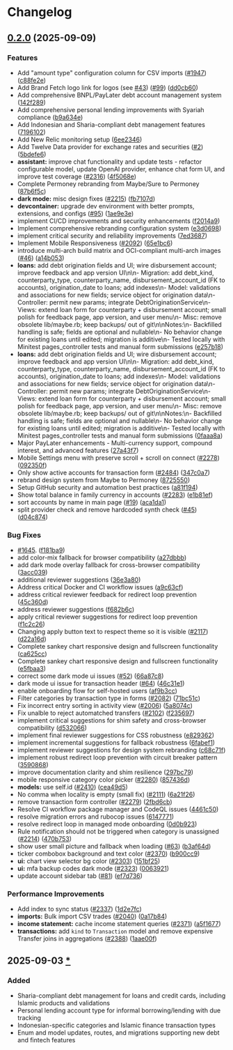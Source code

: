 # Changelog

## [0.2.0](https://github.com/hendripermana/permoney/compare/v0.1.0...v0.2.0) (2025-09-09)


### Features

* Add "amount type" configuration column for CSV imports ([#1947](https://github.com/hendripermana/permoney/issues/1947)) ([c88fe2e](https://github.com/hendripermana/permoney/commit/c88fe2e3b25693432864445002324798329698ea))
* Add Brand Fetch logo link for logos (see [#43](https://github.com/hendripermana/permoney/issues/43)) ([#99](https://github.com/hendripermana/permoney/issues/99)) ([dd0cb60](https://github.com/hendripermana/permoney/commit/dd0cb60b56844e35a64dc7ef13886e70a2867efd))
* Add comprehensive BNPL/PayLater debt account management system ([142f289](https://github.com/hendripermana/permoney/commit/142f28995cee5a735a4ba427e053f0a26c71dbbb))
* Add comprehensive personal lending improvements with Syariah compliance ([b9a634e](https://github.com/hendripermana/permoney/commit/b9a634e98ab2ef2d1a3cbbab7f18017b120b6047))
* Add Indonesian and Sharia-compliant debt management features ([7196102](https://github.com/hendripermana/permoney/commit/7196102c6635dc70fa04f10386b144c70721450b))
* Add New Relic monitoring setup ([6ee2346](https://github.com/hendripermana/permoney/commit/6ee2346548bb5a8d98303914a577e382b32bbebb))
* Add Twelve Data provider for exchange rates and securities ([#2](https://github.com/hendripermana/permoney/issues/2)) ([5bdefe6](https://github.com/hendripermana/permoney/commit/5bdefe6e63d571bc6c56de1a4724e42c95a0fe1e))
* **assistant:** improve chat functionality and update tests - refactor configurable model, update OpenAI provider, enhance chat form UI, and improve test coverage ([#2316](https://github.com/hendripermana/permoney/issues/2316)) ([4f5068e](https://github.com/hendripermana/permoney/commit/4f5068e7e52a3bd1b38d2621cb63b05b23e2a395))
* Complete Permoney rebranding from Maybe/Sure to Permoney ([87b6f5c](https://github.com/hendripermana/permoney/commit/87b6f5c9e1c88ca3df518abbee11002e00face8b))
* **dark mode:** misc design fixes ([#2215](https://github.com/hendripermana/permoney/issues/2215)) ([fb7107d](https://github.com/hendripermana/permoney/commit/fb7107d614c09190bbff060fd9ead023b829f059))
* **devcontainer:** upgrade dev environment with better prompts, extensions, and configs ([#95](https://github.com/hendripermana/permoney/issues/95)) ([1ae9e3e](https://github.com/hendripermana/permoney/commit/1ae9e3e8fb7c875b71ccb75e7242c565f515c7a8))
* implement CI/CD improvements and security enhancements ([f2014a9](https://github.com/hendripermana/permoney/commit/f2014a93f35fb8917a4460bc6b394a4b34cdb55e))
* Implement comprehensive rebranding configuration system ([e3d0698](https://github.com/hendripermana/permoney/commit/e3d06982c56b5ce904b053fea90fe6330d80012b))
* implement critical security and reliability improvements ([7ed3687](https://github.com/hendripermana/permoney/commit/7ed3687c73823d9f0084ba24affbff4663797259))
* Implement Mobile Responsiveness ([#2092](https://github.com/hendripermana/permoney/issues/2092)) ([65e1bc6](https://github.com/hendripermana/permoney/commit/65e1bc6eddd30018f3f7b5778ce107119e84f236))
* introduce multi-arch build matrix and OCI-compliant multi-arch images ([#46](https://github.com/hendripermana/permoney/issues/46)) ([a14b053](https://github.com/hendripermana/permoney/commit/a14b0535ece8629feb9a352ae853854bf9342438))
* **loans:** add debt origination fields and UI; wire disbursement account; improve feedback and app version UI\n\n- Migration: add debt_kind, counterparty_type, counterparty_name, disbursement_account_id (FK to accounts), origination_date to loans; add indexes\n- Model: validations and associations for new fields; service object for origination data\n- Controller: permit new params; integrate DebtOriginationService\n- Views: extend loan form for counterparty + disbursement account; small polish for feedback page, app version, and user menu\n- Misc: remove obsolete lib/maybe.rb; keep backups/ out of git\n\nNotes:\n- Backfilled handling is safe; fields are optional and nullable\n- No behavior change for existing loans until edited; migration is additive\n- Tested locally with Minitest pages_controller tests and manual form submissions ([e257b18](https://github.com/hendripermana/permoney/commit/e257b18124ea9f71ad3c8611dd33fcb2e1ce558e))
* **loans:** add debt origination fields and UI; wire disbursement account; improve feedback and app version UI\n\n- Migration: add debt_kind, counterparty_type, counterparty_name, disbursement_account_id (FK to accounts), origination_date to loans; add indexes\n- Model: validations and associations for new fields; service object for origination data\n- Controller: permit new params; integrate DebtOriginationService\n- Views: extend loan form for counterparty + disbursement account; small polish for feedback page, app version, and user menu\n- Misc: remove obsolete lib/maybe.rb; keep backups/ out of git\n\nNotes:\n- Backfilled handling is safe; fields are optional and nullable\n- No behavior change for existing loans until edited; migration is additive\n- Tested locally with Minitest pages_controller tests and manual form submissions ([0faaa8a](https://github.com/hendripermana/permoney/commit/0faaa8a365f8b0f1b5efdb725288c579d752f7ea))
* Major PayLater enhancements - Multi-currency support, compound interest, and advanced features ([27a43f7](https://github.com/hendripermana/permoney/commit/27a43f7acea86bd50a03edeebbaa42735261eb1e))
* Mobile Settings menu with preserve scroll + scroll on connect ([#2278](https://github.com/hendripermana/permoney/issues/2278)) ([092350f](https://github.com/hendripermana/permoney/commit/092350f1f8d21e88a2e9c4ee73c5b68eee029591))
* Only show active accounts for transaction form ([#2484](https://github.com/hendripermana/permoney/issues/2484)) ([347c0a7](https://github.com/hendripermana/permoney/commit/347c0a790693031fdd3b32792b5b6792693d1805))
* rebrand design system from Maybe to Permoney ([8725550](https://github.com/hendripermana/permoney/commit/8725550059c3c175d0a320a99008f0aa941d2369))
* Setup GitHub security and automation best practices ([a81f194](https://github.com/hendripermana/permoney/commit/a81f1949b835ce5a8fb641cb41e0fb62f7ff98d6))
* Show total balance in family currency in accounts ([#2283](https://github.com/hendripermana/permoney/issues/2283)) ([e1b81ef](https://github.com/hendripermana/permoney/commit/e1b81ef879d21658dab0766bc7cc10bb06519ce6))
* sort accounts by name in main page ([#19](https://github.com/hendripermana/permoney/issues/19)) ([aca1da1](https://github.com/hendripermana/permoney/commit/aca1da146f3d44cd3241190eb0a8a93742b8ad1b))
* split provider check and remove hardcoded synth check ([#45](https://github.com/hendripermana/permoney/issues/45)) ([d04c874](https://github.com/hendripermana/permoney/commit/d04c87449d4430e9b3c1060e4986029a7c5a7bcb))


### Bug Fixes

* [#1645](https://github.com/hendripermana/permoney/issues/1645). ([f181ba9](https://github.com/hendripermana/permoney/commit/f181ba941f88d644226da7b469f3600f2b6cdf11))
* add color-mix fallback for browser compatibility ([a27dbbb](https://github.com/hendripermana/permoney/commit/a27dbbb23a35f90f4d31b0b64f54f9ac6f617756))
* add dark mode overlay fallback for cross-browser compatibility ([3acc039](https://github.com/hendripermana/permoney/commit/3acc0399f7e44f490397ee02a5d96f42a5e73f83))
* additional reviewer suggestions ([36e3a80](https://github.com/hendripermana/permoney/commit/36e3a8077ac0dfbf9ecb7842559709265217cfea))
* Address critical Docker and CI workflow issues ([a9c63cf](https://github.com/hendripermana/permoney/commit/a9c63cff68c62f486e5531126ec4f425865aa062))
* address critical reviewer feedback for redirect loop prevention ([45c360d](https://github.com/hendripermana/permoney/commit/45c360dec7dfb3329a0b61b4b527413935074d18))
* address reviewer suggestions ([f682b6c](https://github.com/hendripermana/permoney/commit/f682b6ccfd0b42d3132f421e8f10ba889faa652c))
* apply critical reviewer suggestions for redirect loop prevention ([f1c2c26](https://github.com/hendripermana/permoney/commit/f1c2c26aca23e44e47a78ebcc91ea0ddc7e76f41))
* Changing apply button text to respect theme so it is visible ([#2117](https://github.com/hendripermana/permoney/issues/2117)) ([d22a16d](https://github.com/hendripermana/permoney/commit/d22a16d8dee357308a3b871d9cd4d09c7f3857c9))
* Complete sankey chart responsive design and fullscreen functionality ([ca625cc](https://github.com/hendripermana/permoney/commit/ca625cc0008f62720b87163bc7d931a0c5d7e50d))
* Complete sankey chart responsive design and fullscreen functionality ([e5fbaa3](https://github.com/hendripermana/permoney/commit/e5fbaa3f6036e1c4323f5f49de767021dad2e1a1))
* correct some dark mode ui issues ([#52](https://github.com/hendripermana/permoney/issues/52)) ([66a87c8](https://github.com/hendripermana/permoney/commit/66a87c852c7c703fdd3cc60118d3d808365e6fd6))
* dark mode ui issue for transaction header ([#64](https://github.com/hendripermana/permoney/issues/64)) ([46c31e1](https://github.com/hendripermana/permoney/commit/46c31e19379c2183dc76d41fcea8cf0957acd73f))
* enable onboarding flow for self-hosted users ([af9b3cc](https://github.com/hendripermana/permoney/commit/af9b3ccd37867819ef429f0f8c89eaf23cd4b877))
* Filter categories by transaction type in forms ([#2082](https://github.com/hendripermana/permoney/issues/2082)) ([71bc51c](https://github.com/hendripermana/permoney/commit/71bc51ca157a62a85ef02630252808642c38f13e))
* Fix incorrect entry sorting in activity view ([#2006](https://github.com/hendripermana/permoney/issues/2006)) ([5a8074c](https://github.com/hendripermana/permoney/commit/5a8074c7eeb3847dfdbe8b9526d2911dc5d9e33e))
* Fix unalble to reject automatched transfers ([#2102](https://github.com/hendripermana/permoney/issues/2102)) ([f235697](https://github.com/hendripermana/permoney/commit/f23569717825dea426c515c79580bd15c6d06ddb))
* implement critical suggestions for shim safety and cross-browser compatibility ([d532066](https://github.com/hendripermana/permoney/commit/d532066f70850e0046bced16c090acde44bc4554))
* implement final reviewer suggestions for CSS robustness ([e829362](https://github.com/hendripermana/permoney/commit/e8293629466f2bced43754e78777cd75c5ec5117))
* implement incremental suggestions for fallback robustness ([6fabef1](https://github.com/hendripermana/permoney/commit/6fabef10aeb4b2c9e7a6821e7f01e380fa7ab049))
* implement reviewer suggestions for design system rebranding ([c68c71f](https://github.com/hendripermana/permoney/commit/c68c71f5c4581e17b76388313edee94c513e520f))
* implement robust redirect loop prevention with circuit breaker pattern ([3590868](https://github.com/hendripermana/permoney/commit/3590868630660886179089bc8469609dc323a213))
* improve documentation clarity and shim resilience ([297bc79](https://github.com/hendripermana/permoney/commit/297bc797c0866522781fa5f8094b2a2adf0b72f6))
* mobile responsive category color picker ([#2280](https://github.com/hendripermana/permoney/issues/2280)) ([857436d](https://github.com/hendripermana/permoney/commit/857436d89428f57e51b4096b52449c83bb762a97))
* **models:** use self.id ([#2410](https://github.com/hendripermana/permoney/issues/2410)) ([cea49d5](https://github.com/hendripermana/permoney/commit/cea49d5038ae5d4d4b5ea1a297051243563ccf77))
* No comma when locality is empty (small fix) ([#2111](https://github.com/hendripermana/permoney/issues/2111)) ([6a21f26](https://github.com/hendripermana/permoney/commit/6a21f26d2d006d8f2bd628a870cde87ab806b079))
* remove transaction form controller ([#2279](https://github.com/hendripermana/permoney/issues/2279)) ([2fbd6cb](https://github.com/hendripermana/permoney/commit/2fbd6cbc5d339141b3ea64567fd01d4d1de49e86))
* Resolve CI workflow package manager and CodeQL issues ([4461c50](https://github.com/hendripermana/permoney/commit/4461c508330b66c49fd8c6244f56cfb5f88ea401))
* resolve migration errors and rubocop issues ([6147771](https://github.com/hendripermana/permoney/commit/61477712730ab5066de72c818b9c03bf95e96043))
* resolve redirect loop in managed mode onboarding ([0d0b923](https://github.com/hendripermana/permoney/commit/0d0b923a5a02ab5314d1fc7b2b6266a8a5f149d8))
* Rule notification should not be triggered when category is unassigned ([#2214](https://github.com/hendripermana/permoney/issues/2214)) ([470b753](https://github.com/hendripermana/permoney/commit/470b75383328248780fb95bf97091c921de67c85))
* show user small picture and fallback when loading ([#63](https://github.com/hendripermana/permoney/issues/63)) ([b3af64d](https://github.com/hendripermana/permoney/commit/b3af64dce1662a14f5adfe303abfb29937d33733))
* ticker combobox background and text color ([#2370](https://github.com/hendripermana/permoney/issues/2370)) ([b900cc9](https://github.com/hendripermana/permoney/commit/b900cc927209e3c80f41ccbcbaaed17f0b4b307f))
* **ui:** chart view selector bg color ([#2303](https://github.com/hendripermana/permoney/issues/2303)) ([151bf25](https://github.com/hendripermana/permoney/commit/151bf25d2731aaec8616dab1d15d2c4ae85607e2))
* **ui:** mfa backup codes dark mode ([#2323](https://github.com/hendripermana/permoney/issues/2323)) ([0063921](https://github.com/hendripermana/permoney/commit/0063921de9fb70cd42a76f96c4a9ea3c8c7349dd))
* update account sidebar tab ([#81](https://github.com/hendripermana/permoney/issues/81)) ([ef7d736](https://github.com/hendripermana/permoney/commit/ef7d736409879b01efd62023a5242d7994e7e1b1))


### Performance Improvements

* Add index to sync status ([#2337](https://github.com/hendripermana/permoney/issues/2337)) ([1d2e7fc](https://github.com/hendripermana/permoney/commit/1d2e7fcae0966cb818d0d5d42a34b17d21252ef2))
* **imports:** Bulk import CSV trades ([#2040](https://github.com/hendripermana/permoney/issues/2040)) ([0a17b84](https://github.com/hendripermana/permoney/commit/0a17b84566a962aa13e8894134ba8647d1ba487c))
* **income statement:** cache income statement queries ([#2371](https://github.com/hendripermana/permoney/issues/2371)) ([a5f1677](https://github.com/hendripermana/permoney/commit/a5f1677f60f887aa81fda5027efbac90e3a06c7f))
* **transactions:** add `kind` to `Transaction` model and remove expensive Transfer joins in aggregations ([#2388](https://github.com/hendripermana/permoney/issues/2388)) ([1aae00f](https://github.com/hendripermana/permoney/commit/1aae00f5868fcca439386a5c0881bbacd2ecec89))

## 2025-09-03 [*](https://github.com/hendripermana/permoney/pull/1)

### Added
- Sharia-compliant debt management for loans and credit cards, including Islamic products and validations
- Personal lending account type for informal borrowing/lending with due tracking
- Indonesian-specific categories and Islamic finance transaction types
- Enum and model updates, routes, and migrations supporting new debt and fintech features
